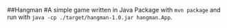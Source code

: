 ##Hangman
#A simple game written in Java
Package with `mvn package` and run with `java -cp ./target/hangman-1.0.jar hangman.App`.